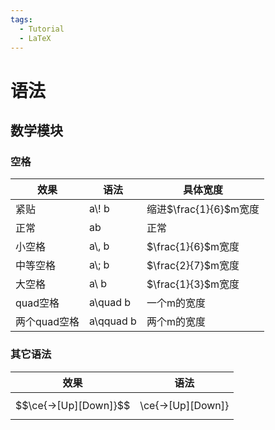 ```yaml
---
tags:
  - Tutorial
  - LaTeX
---
```

# 语法
## 数学模块
### 空格

| 效果       | 语法        | 具体宽度               |
| -------- | --------- | ------------------ |
| 紧贴       | a\\! b    | 缩进$\frac{1}{6}$m宽度 |
| 正常       | ab        | 正常                 |
| 小空格      | a\\, b    | $\frac{1}{6}$m宽度   |
| 中等空格     | a\\; b    | $\frac{2}{7}$m宽度   |
| 大空格      | a\ b      | $\frac{1}{3}$m宽度   |
| quad空格   | a\quad b  | 一个m的宽度             |
| 两个quad空格 | a\qquad b | 两个m的宽度             |
### 其它语法

| 效果                    | 语法                |
| --------------------- | ----------------- |
| $$\ce{->[Up][Down]}$$ | \ce{->[Up][Down]} |
